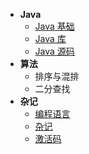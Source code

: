 - **Java**
  - [Java 基础](doc/Java.md)
  - [Java 库](doc/javaLib.md)
  - [Java 源码](doc/javaSourceCode.md)
- **算法**
  - 排序与混排
  - 二分查找
- **杂记**
  - [编程语言](doc/language.md)
  - [杂记](doc/emmm.md)
  - [激活码](doc/jihuoma.md)
